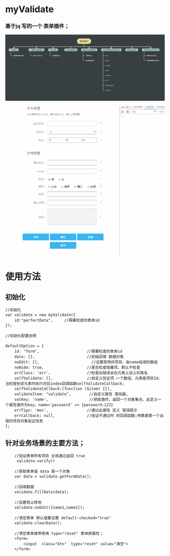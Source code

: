 # myValidate

### 基于jq 写的一个 表单插件；

![Alt 功能模块](https://github.com/lidog/myValidate/blob/master/EgImages/2.png)

![Alt 演示](https://github.com/lidog/myValidate/blob/master/EgImages/eg.gif)

# 使用方法

## 初始化

    //初始化
    var validate = new myValidate({
        id:"perfectData",     //需要检查的表单id
    });

    //初始化配置说明

    defaultOption = {
        id: "form",                     //需要检查的表单id
        data: {},                       //初始回填 数据对象
        noEdit: [],                       //设置禁用的项目，由name组成的数组
        noHide: true,                   //是否检查隐藏项，默认不检查
        errClass: 'err',                //检查出错误会在元素上加上的类名
        selfValidate: [],               //自定义验证项.一个数组，元素是项目Id，当检查到该元素时执行对应index回调函数selfValidateCallback;
        selfValidateCallback:[function ($item) {}],
        validateItem: "validate",        //自定义属性 查找器,
        valKey: 'name',                  //获取值时，返回一个对象集合，此定义一个属性值作为key，name='password' => {password:123}
        errTips: 'mes',                 //通过此属性 定义 错误提示
        errCallback: null,              //验证不通过时 的回调函数;参数是第一个出错的项目对象验证信息
    };




## 针对业务场景的主要方法；


        //验证表单所有项目 全部通过返回 true
         validate.verify()

        //获取表单值 data 是一个对象
        var data = validate.getFormData();

        //回填数据
        validate.fillData(data);

        //设置禁止修改
        validate.noEdit([name1,name2]);

        //清空表单 默认值要设置 default-checked="true"
        validate.clearData();

        //清空表单推荐使用 type="reset" 表单原属性；
        <form>
            <input  class="btn"  type="reset" value="清空">
        </form>



